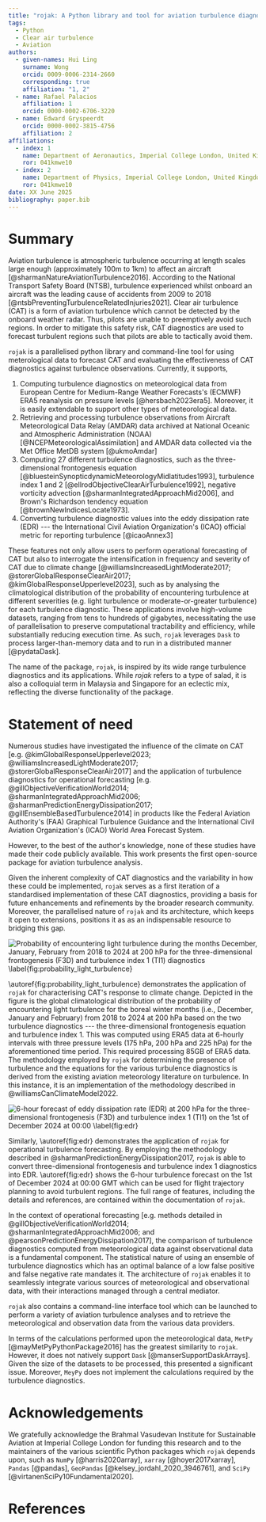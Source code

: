 ```yaml
---
title: "rojak: A Python library and tool for aviation turbulence diagnostics"
tags:
  - Python
  - Clear air turbulence
  - Aviation
authors:
  - given-names: Hui Ling
    surname: Wong
    orcid: 0009-0006-2314-2660
    corresponding: true
    affiliation: "1, 2"
  - name: Rafael Palacios
    affiliation: 1
    orcid: 0000-0002-6706-3220
  - name: Edward Gryspeerdt
    orcid: 0000-0002-3815-4756
    affiliation: 2
affiliations:
  - index: 1
    name: Department of Aeronautics, Imperial College London, United Kingdom
    ror: 041kmwe10
  - index: 2
    name: Department of Physics, Imperial College London, United Kingdom
    ror: 041kmwe10
date: XX June 2025
bibliography: paper.bib
---
```


# Summary

<!-- A summary describing the high-level functionality and purpose of the software for a diverse, non-specialist audience.

- [x] Has a clear description of the high-level functionality and purpose of the software for a diverse, non-specialist audience been provided?
- [x] Explain the research applications of the software -->

<!-- Introduction to the problem/context it exists in -->
Aviation turbulence is atmospheric turbulence occurring at length scales large enough (approximately 100m to 1km) to affect an aircraft [@sharmanNatureAviationTurbulence2016]. According to the National Transport Safety Board (NTSB), turbulence experienced whilst onboard an aircraft was the leading cause of accidents from 2009 to 2018 [@ntsbPreventingTurbulenceRelatedInjuries2021].
Clear air turbulence (CAT) is a form of aviation turbulence which cannot be detected by the onboard weather radar. Thus, pilots are unable to preemptively avoid such regions.
In order to mitigate this safety risk, CAT diagnostics are used to forecast turbulent regions such that pilots are able to tactically avoid them.

<!-- Description of the software -->
`rojak` is a parallelised python library and command-line tool for using meterological data to forecast CAT and evaluating the effectiveness of CAT diagnostics against turbulence observations.
Currently, it supports,

1. Computing turbulence diagnostics on meteorological data from European Centre for Medium-Range Weather Forecasts's (ECMWF) ERA5 reanalysis on pressure levels [@hersbach2023era5]. Moreover, it is easily extendable to support other types of meteorological data.
2. Retrieving and processing turbulence observations from Aircraft Meteorological Data Relay (AMDAR) data archived at National Oceanic and Atmospheric Administration (NOAA)[@NCEPMeteorologicalAssimilation] and AMDAR data collected via the Met Office MetDB system [@ukmoAmdar]
3. Computing 27 different turbulence diagnostics, such as the three-dimensional frontogenesis equation [@bluesteinSynopticdynamicMeteorologyMidlatitudes1993], turbulence index 1 and 2 [@ellrodObjectiveClearAirTurbulence1992], negative vorticity advection [@sharmanIntegratedApproachMid2006], and Brown's Richardson tendency equation [@brownNewIndicesLocate1973].
4. Converting turbulence diagnostic values into the eddy dissipation rate (EDR) --- the International Civil Aviation Organization's (ICAO) official metric for reporting turbulence [@icaoAnnex3]

These features not only allow users to perform operational forecasting of CAT but also to interrogate the intensification in frequency and severity of CAT due to climate change [@williamsIncreasedLightModerate2017; @storerGlobalResponseClearAir2017; @kimGlobalResponseUpperlevel2023], such as by analysing the climatological distribution of the probability of encountering turbulence at different severities (e.g. light turbulence or moderate-or-greater turbulence) for each turbulence diagnostic.
These applications involve high-volume datasets, ranging from tens to hundreds of gigabytes, necessitating the use of parallelisation to preserve computational tractability and efficiency, while substantially reducing execution time. As such, `rojak` leverages `Dask` to process larger-than-memory data and to run in a distributed manner [@pydataDask].

<!-- Research applications of the software -->
<!-- In particular, `rojak` opens up the following avenues of research,

1. Exploring whether CAT operational forecasts and our understanding on the effect of climate change on CAT can be improved. This could be achieved by evaluating turbulence diagnostics against observational data to uncover key drivers behind a given incidence of CAT. This could then be used to select the appropriate CAT diagnostic which captures the underlying phenomena. This targeted approach would narrow the uncertainties in the prediction.
2. Assessing the correlation to other atmospheric features (or phenomena) of interest, such as the likelihood of contrail formation. In the safety-focused aviation industry, it is vital to ensuring the climate-optimised flight trajectories --- which minimise the formation of contrails --- do not result in an increased risk due to turbulence.
3. Utilising turbulence diagnostics to inform the design of next-generation aircraft and gust load alleviation systems. As the aviation industry moves toward its net-zero goal, future aircraft are expected to be lighter and more aerodynamically efficient. This in turn makes them more susceptible to turbulence. A physics-based model of the intensified CAT enables a more robust aircraft design and the development of effective gust load mitigation strategies. -->

The name of the package, `rojak`, is inspired by its wide range turbulence diagnostics and its applications. While _rojak_ refers to a type of salad, it is also a colloquial term in Malaysia and Singapore for an eclectic mix, reflecting the diverse functionality of the package.

# Statement of need

<!-- A Statement of need section that clearly illustrates the research purpose of the software and places it in the context of related work.

- [x] Does the paper have a section titled ‘Statement of need’ that,
  - [x] Clearly states what problems the software is designed to solve
    - This has sort of been addressed in the summary part of it? So, do I need to re-iterate it?
    - I've reiterated it at the start
  - [x] Who the target audience is
    - I think this is sort of addressed?? It's anyone that's interested in aviation turbulence
  - [x] Its relation to other work?
- [x] State of the field: Do the authors describe how this software compares to other commonly-used packages? -->

<!-- Operationally, the forecasting of CAT is vital to ensuring passenger. However, with anthropogenic climate change, it is increasingly important to understand the climatological distribution of CAT and how it will change under its effects. -->

<!-- Link to aforementioned problems it solves -->
Numerous studies have investigated the influence of the climate on CAT [e.g. @kimGlobalResponseUpperlevel2023; @williamsIncreasedLightModerate2017; @storerGlobalResponseClearAir2017] and the application of turbulence diagnostics for operational forecasting [e.g. @gillObjectiveVerificationWorld2014; @sharmanIntegratedApproachMid2006; @sharmanPredictionEnergyDissipation2017; @gillEnsembleBasedTurbulence2014] in products like the Federal Aviation Authority's (FAA) Graphical Turbulence Guidance and the International Civil Aviation Organization's (ICAO) World Area Forecast System.
<!-- State of the field -->
However, to the best of the author's knowledge, none of these studies have made their code publicly available. This work presents the first open-source package for aviation turbulence analysis.
<!-- aiming to improve accessibility into this field for the wider research community. -->
Given the inherent complexity of CAT diagnostics and the variability in how these could be implemented, `rojak` serves as a first iteration of a standardised implementation of these CAT diagnostics, providing a basis for future enhancements and refinements by the broader research community.
Moreover, the parallelised nature of `rojak` and its architecture, which keeps it open to extensions, positions it as as an indispensable resource to bridging this gap.

![Probability of encountering light turbulence during the months December, January, February from 2018 to 2024 at 200 hPa for the three-dimensional frontogenesis (F3D) and turbulence index 1 (TI1) diagnostics \label{fig:probability_light_turbulence}](multi_diagnostic_f3d_ti1_on_200_light.png)

<!-- Relation to other works - Aviation Meteorology Literature -->
\autoref{fig:probability_light_turbulence} demonstrates the application of `rojak` for characterising CAT's response to climate change.
Depicted in the figure is the global climatological distribution of the probability of encountering light turbulence for the boreal winter months (i.e., December, January and February) from 2018 to 2024 at 200 hPa based on the two turbulence diagnostics --- the three-dimensional frontogenesis equation and turbulence index 1. This was computed using ERA5 data at 6-hourly intervals with three pressure levels (175 hPa, 200 hPa and 225 hPa) for the aforementioned time period.
This required processing 85GB of ERA5 data.
The methodology employed by `rojak` for determining the presence of turbulence and the equations for the various turbulence diagnostics is derived from the existing aviation meteorology literature on turbulence.
In this instance, it is an implementation of the methodology described in @williamsCanClimateModel2022.

![6-hour forecast of eddy dissipation rate (EDR) at 200 hPa for the three-dimensional frontogenesis (F3D) and turbulence index 1 (TI1) on the 1st of December 2024 at 00:00 \label{fig:edr}](multi_edr_f3d_ti1.png)

Similarly, \autoref{fig:edr} demonstrates the application of `rojak` for operational turbulence forecasting.
By employing the methodology described in @sharmanPredictionEnergyDissipation2017, `rojak` is able to convert three-dimensional frontogenesis and turbulence index 1 diagnostics into EDR.
\autoref{fig:edr} shows the 6-hour turbulence forecast on the 1st of December 2024 at 00:00 GMT which can be used for flight trajectory planning to avoid turbulent regions.
The full range of features, including the details and references, are contained within the documentation of `rojak`.

<!-- For instance, \ref{probability_light_turbulence} depicts the global climatological distribution the probability of encountering light turbulence for the boreal winter months (i.e., December, January and February) from 2018 to 2024 at 200 hPa based on the two turbulence diagnostic --- three-dimensional frontogenesis equation and turbulence index 1. This was computed using ERA5 data at 6-hourly intervals with three pressure levels (175 hPa, 200 hPa and 225 hPa) for the aforementioned time period. The thresholds to determine if a given diagnostics value is sufficiently large to indicate the presence of light turbulence was established using 6-hourly data obtained on the 1st and 15th of every month from 1980 to 1989 to find the values in the 97 to 99.1 percentiles.
This was computed through `rojak`'s implementation of the methodology described in @williamsCanClimateModel2022.
The full details and references of the are contained within the documentation of `rojak`. -->

<!-- Bridge to the need for observational data  -->
In the context of operational forecasting [e.g. methods detailed in @gillObjectiveVerificationWorld2014; @sharmanIntegratedApproachMid2006; and @pearsonPredictionEnergyDissipation2017], the comparison of turbulence diagnostics computed from meteorological data against observational data is a fundamental component. The statistical nature of using an ensemble of turbulence diagnostics which has an optimal balance of a low false positive and false negative rate mandates it.
The architecture of `rojak` enables it to seamlessly integrate various sources of meteorological and observational data, with their interactions managed through a central mediator.
<!-- The design of `rojak` abstracts interactions between various meteorological and observational data sources through a mediator, ensuring extensibility and modularity. -->
<!-- As such `rojak` has not only been architected to handle different source of meterological data and observational data, but also abstracted for their interaction to be through a mediator. -->
<!-- Bridge to talking about CLI to retrieve data -->
`rojak` also contains a command-line interface tool which can be launched to perform a variety of aviation turbulence analyses and to retrieve the meteorological and observation data from the various data providers.

<!-- 1. Methodology for evaluating the presence of turbulence of a given severity comes from literature, e.g. thresholds for probabilities and EDR
2. Evaluating the efficacy of a given turbulence diagnostics against observational data

Talk about the architecture?? Architected to handle different source of meterological data and observational data. Through the command line, it is also possible to retrieve the data from the various providers. Also has the ability to perform geo-spatial analysis??? Mention the other core features. Provides both a library and CLI interface -->

<!-- Relation to other works - MetPy -->
In terms of the calculations performed upon the meteorological data, `MetPy` [@mayMetPyPythonPackage2016] has the greatest similarity to `rojak`. However, it does not natively support `Dask` [@manserSupportDaskArrays]. Given the size of the datasets to be processed, this presented a significant issue.
Moreover, `MeyPy` does not implement the calculations required by the turbulence diagnostics.

<!-- # General requirements

- [ ] Quality of writing: Is the paper well written (i.e., it does not require editing for structure, language, or writing quality)? -->

# Acknowledgements

We gratefully acknowledge the Brahmal Vasudevan Institute for Sustainable Aviation at Imperial College London for funding this research and to the maintainers of the various scientific Python packages which `rojak` depends upon, such as `NumPy` [@harris2020array], `xarray` [@hoyer2017xarray], `Pandas` [@pandas], `GeoPandas` [@kelsey_jordahl_2020_3946761],  and `SciPy` [@virtanenSciPy10Fundamental2020].

# References

<!-- - [ ] Is the list of references complete, and is everything cited appropriately that should be cited (e.g., papers, datasets, software)? Do references in the text use the proper citation syntax? -->
